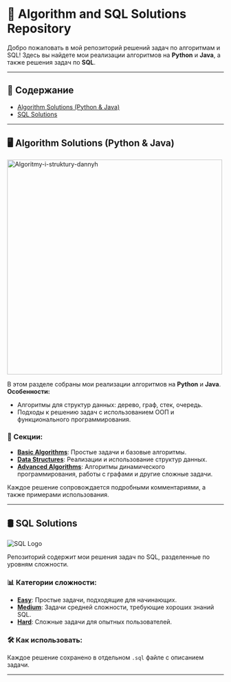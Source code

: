 # 🚀 Algorithm and SQL Solutions Repository

Добро пожаловать в мой репозиторий решений задач по алгоритмам и SQL! Здесь вы найдете мои реализации алгоритмов на **Python** и **Java**, а также решения задач по **SQL**.

---

## 📂 Содержание

- [Algorithm Solutions (Python & Java)](#Algorithms)
- [SQL Solutions](https://github.com/InventorDreamer/LeetCode/tree/main/SQL)

---

## 🖥 Algorithm Solutions (Python & Java)

<img src="https://github.com/user-attachments/assets/3d33a9ee-49c9-4b1a-9950-612f359da28e" alt="Algoritmy-i-struktury-dannyh" width="500"/>


В этом разделе собраны мои реализации алгоритмов на **Python** и **Java**.  
**Особенности:**
- Алгоритмы для структур данных: дерево, граф, стек, очередь.
- Подходы к решению задач с использованием ООП и функционального программирования.

### 🔗 Секции:
- [**Basic Algorithms**](./Algorithms/Basic): Простые задачи и базовые алгоритмы.
- [**Data Structures**](./Algorithms/DataStructures): Реализации и использование структур данных.
- [**Advanced Algorithms**](./Algorithms/Advanced): Алгоритмы динамического программирования, работы с графами и другие сложные задачи.

Каждое решение сопровождается подробными комментариями, а также примерами использования.

---

## 🛢 SQL Solutions

![SQL Logo](https://github.com/user-attachments/assets/d39db275-889a-4aca-b556-172e1cae5ed6)

Репозиторий содержит мои решения задач по SQL, разделенные по уровням сложности.

### 📊 Категории сложности:
- [**Easy**](https://github.com/InventorDreamer/LeetCode/tree/main/SQL/EASY_LEVEL): Простые задачи, подходящие для начинающих.
- [**Medium**](https://github.com/InventorDreamer/LeetCode/tree/main/SQL/MEDIUM_LEVEL): Задачи средней сложности, требующие хороших знаний SQL.
- [**Hard**](https://github.com/InventorDreamer/LeetCode/tree/main/SQL/HARD_LEVEL): Сложные задачи для опытных пользователей.

### 🛠 Как использовать:
Каждое решение сохранено в отдельном `.sql` файле с описанием задачи.

---

